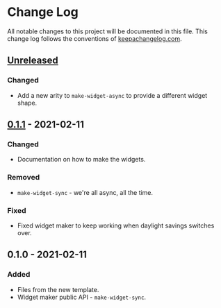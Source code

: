 # Change Log
All notable changes to this project will be documented in this file. This change log follows the conventions of [keepachangelog.com](http://keepachangelog.com/).

## [Unreleased]
### Changed
- Add a new arity to `make-widget-async` to provide a different widget shape.

## [0.1.1] - 2021-02-11
### Changed
- Documentation on how to make the widgets.

### Removed
- `make-widget-sync` - we're all async, all the time.

### Fixed
- Fixed widget maker to keep working when daylight savings switches over.

## 0.1.0 - 2021-02-11
### Added
- Files from the new template.
- Widget maker public API - `make-widget-sync`.

[Unreleased]: https://github.com/your-name/markdown-to-roam/compare/0.1.1...HEAD
[0.1.1]: https://github.com/your-name/markdown-to-roam/compare/0.1.0...0.1.1
